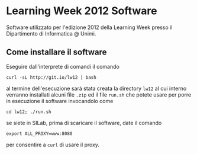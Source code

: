 Learning Week 2012 Software
===========================

Software utilizzato per l'edizione 2012 della Learning Week presso il
Dipartimento di Informatica @ Unimi.

Come installare il software
---------------------------

Eseguire dall'interprete di comandi il comando

	curl -sL http://git.io/lw12 | bash

al termine dell'esecuzione sarà stata creata la directory `lw12` al cui
interno verranno installati alcuni file `.zip` ed il file `run.sh` che potete
usare per porre in esecuzione il software invocandolo come

	cd lw12; ./run.sh

se siete in SILab, prima di scaricare il software, date il comando

	export ALL_PROXY=www:8080

per consentire a `curl` di usare il proxy.
